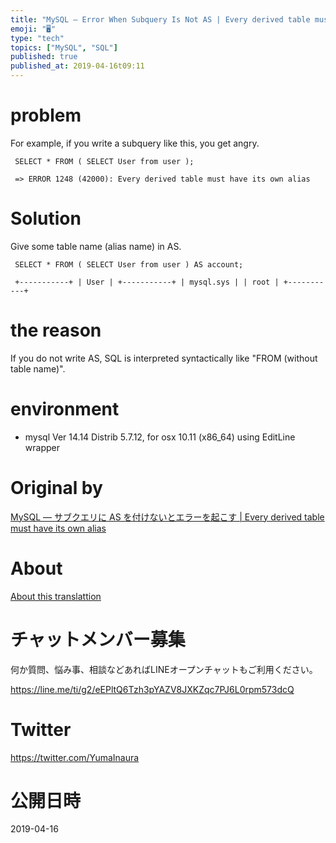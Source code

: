 ```yaml
---
title: "MySQL — Error When Subquery Is Not AS | Every derived table must have "
emoji: "🖥"
type: "tech"
topics: ["MySQL", "SQL"]
published: true
published_at: 2019-04-16t09:11
---
```


# problem 

For example, if you write a subquery like this, you get angry.

     SELECT * FROM ( SELECT User from user ); 

     => ERROR 1248 (42000): Every derived table must have its own alias 

# Solution 

Give some table name (alias name) in AS.

     SELECT * FROM ( SELECT User from user ) AS account; 

     +-----------+ | User | +-----------+ | mysql.sys | | root | +-----------+ 

# the reason 

If you do not write AS, SQL is interpreted syntactically like "FROM (without table name)".

# environment 

- mysql Ver 14.14 Distrib 5.7.12, for osx 10.11 (x86\_64) using EditLine wrapper 


# Original by
[MySQL — サブクエリに AS を付けないとエラーを起こす | Every derived table must have its own alias](https://qiita.com/Yinaura/items/562079d937021f1fc30a)

# About

[About this translattion](https://qiita.com/YumaInaura/items/7f6fd1e9310a6816469a)








<!-- Update From Qiita API -->

# チャットメンバー募集


何か質問、悩み事、相談などあればLINEオープンチャットもご利用ください。

https://line.me/ti/g2/eEPltQ6Tzh3pYAZV8JXKZqc7PJ6L0rpm573dcQ





# Twitter


https://twitter.com/YumaInaura


<!-- Update From Qiita API -->



# 公開日時

2019-04-16
